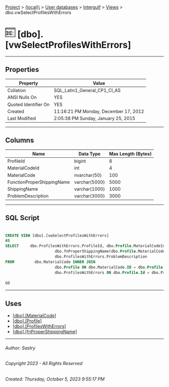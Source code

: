 #### 

[Project](../../../../index.md) > [(local)\\](../../../index.md) > [User databases](../../index.md) > [Intergulf](../index.md) > [Views](Views.md) > dbo.vwSelectProfilesWithErrors

# ![Views](../../../../Images/View32.png) [dbo].[vwSelectProfilesWithErrors]

---

## <a name="#properties"></a>Properties

| Property | Value |
|---|---|
| Collation | SQL_Latin1_General_CP1_CI_AS |
| ANSI Nulls On | YES |
| Quoted Identifier On | YES |
| Created | 11:16:21 PM Monday, December 17, 2012 |
| Last Modified | 2:05:38 PM Sunday, January 25, 2015 |


---

## <a name="#columns"></a>Columns

| Name | Data Type | Max Length (Bytes) |
|---|---|---|
| ProfileId | bigint | 8 |
| MaterialCodeId | int | 4 |
| MaterialCode | nvarchar(50) | 100 |
| FunctionProperShippingName | varchar(5000) | 5000 |
| ShippingName | varchar(1000) | 1000 |
| ProblemDescription | varchar(3000) | 3000 |


---

## <a name="#sqlscript"></a>SQL Script

```sql

CREATE VIEW [dbo].[vwSelectProfilesWithErrors]
AS
SELECT     dbo.ProfilesWithErrors.ProfileId, dbo.Profile.MaterialCodeId, dbo.MaterialCode.MaterialCode, 
                      dbo.fnProperShippingName(dbo.Profile.MaterialCodeId) AS FunctionProperShippingName, dbo.Profile.ShippingName, 
                      dbo.ProfilesWithErrors.ProblemDescription
FROM         dbo.MaterialCode INNER JOIN
                      dbo.Profile ON dbo.MaterialCode.ID = dbo.Profile.MaterialCodeId RIGHT OUTER JOIN
                      dbo.ProfilesWithErrors ON dbo.Profile.Id = dbo.ProfilesWithErrors.ProfileId

GO

```


---

## <a name="#uses"></a>Uses

* [[dbo].[MaterialCode]](../Tables/dbo_MaterialCode.md)
* [[dbo].[Profile]](../Tables/dbo_Profile.md)
* [[dbo].[ProfilesWithErrors]](../Tables/dbo_ProfilesWithErrors.md)
* [[dbo].[fnProperShippingName]](../Programmability/Functions/Scalar-valued_Functions/dbo_fnProperShippingName.md)


---

###### Author:  Sastry

###### Copyright 2023 - All Rights Reserved

###### Created: Thursday, October 5, 2023 9:55:17 PM

